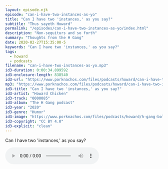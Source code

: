 ```yaml
---
layout: episode.njk
episode: "can-i-have-two-instances-as-yo"
title: "Can I have two 'instances,' as you say?"
subtitle: "Thus sayeth Howard"
permalink: "/episodes/can-i-have-two-instances-as-yo/index.html"
description: "Non-sequiturs and so forth"
summary: "Thoughts from the H Gang"
date: 2020-02-27T15:35:00-5
keywords: "Can I have two 'instances,' as you say?"
tags:
  - howard
  - podcasts
filename: "can-i-have-two-instances-as-yo.mp3"
id3-duration: 0:00:34.899592
id3-enclosure-length: 838540
id3-url: "https://www.porknachos.com/files/podcasts/howard/can-i-have-two-instances-as-yo.mp3"
mp3: "https://www.porknachos.com/files/podcasts/howard/can-i-have-two-instances-as-yo.mp3"
id3-title: "Can I have two 'instances,' as you say?"
id3-artist: "Howard Chicken"
id3-track: "0000085"
id3-album: "The H Gang podcast"
id3-year: "2020"
id3-genre: "Humor"
id3-image: "https://www.porknachos.com/files/podcasts/howard/h-gang-bold.jpg"
id3-copyright: "CC BY 4.0"
id3-explicit: "clean"
---
```

Can I have two 'instances,' as you say?

<audio controls>
  <source src="https://www.porknachos.com/files/podcasts/howard/can-i-have-two-instances-as-yo.mp3">
</audio>
